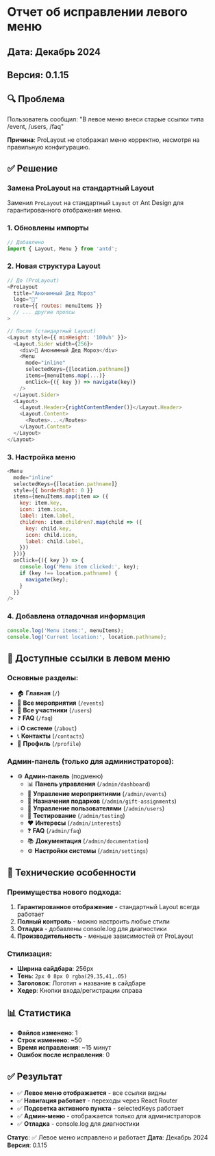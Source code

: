 # Отчет об исправлении левого меню

## Дата: Декабрь 2024
## Версия: 0.1.15

## 🔍 Проблема

Пользователь сообщил: "В левое меню внеси старые ссылки типа /event, /users, /faq"

**Причина**: ProLayout не отображал меню корректно, несмотря на правильную конфигурацию.

## ✅ Решение

### Замена ProLayout на стандартный Layout

Заменил `ProLayout` на стандартный `Layout` от Ant Design для гарантированного отображения меню.

### 1. Обновлены импорты
```javascript
// Добавлено
import { Layout, Menu } from 'antd';
```

### 2. Новая структура Layout
```javascript
// До (ProLayout)
<ProLayout
  title="Анонимный Дед Мороз"
  logo="🎅"
  route={{ routes: menuItems }}
  // ... другие пропсы
>

// После (стандартный Layout)
<Layout style={{ minHeight: '100vh' }}>
  <Layout.Sider width={256}>
    <div>🎅 Анонимный Дед Мороз</div>
    <Menu
      mode="inline"
      selectedKeys={[location.pathname]}
      items={menuItems.map(...)}
      onClick={({ key }) => navigate(key)}
    />
  </Layout.Sider>
  <Layout>
    <Layout.Header>{rightContentRender()}</Layout.Header>
    <Layout.Content>
      <Routes>...</Routes>
    </Layout.Content>
  </Layout>
</Layout>
```

### 3. Настройка меню
```javascript
<Menu
  mode="inline"
  selectedKeys={[location.pathname]}
  style={{ borderRight: 0 }}
  items={menuItems.map(item => ({
    key: item.key,
    icon: item.icon,
    label: item.label,
    children: item.children?.map(child => ({
      key: child.key,
      icon: child.icon,
      label: child.label,
    }))
  }))}
  onClick={({ key }) => {
    console.log('Menu item clicked:', key);
    if (key !== location.pathname) {
      navigate(key);
    }
  }}
/>
```

### 4. Добавлена отладочная информация
```javascript
console.log('Menu items:', menuItems);
console.log('Current location:', location.pathname);
```

## 🎯 Доступные ссылки в левом меню

### Основные разделы:
- 🏠 **Главная** (`/`)
- 📅 **Все мероприятия** (`/events`)
- 👥 **Все участники** (`/users`)
- ❓ **FAQ** (`/faq`)
- ℹ️ **О системе** (`/about`)
- 📞 **Контакты** (`/contacts`)
- 👤 **Профиль** (`/profile`)

### Админ-панель (только для администраторов):
- ⚙️ **Админ-панель** (подменю)
  - 📊 **Панель управления** (`/admin/dashboard`)
  - 📅 **Управление мероприятиями** (`/admin/events`)
  - 🎁 **Назначения подарков** (`/admin/gift-assignments`)
  - 👥 **Управление пользователями** (`/admin/users`)
  - 🧪 **Тестирование** (`/admin/testing`)
  - ❤️ **Интересы** (`/admin/interests`)
  - ❓ **FAQ** (`/admin/faq`)
  - 📚 **Документация** (`/admin/documentation`)
  - ⚙️ **Настройки системы** (`/admin/settings`)

## 🔧 Технические особенности

### Преимущества нового подхода:
1. **Гарантированное отображение** - стандартный Layout всегда работает
2. **Полный контроль** - можно настроить любые стили
3. **Отладка** - добавлены console.log для диагностики
4. **Производительность** - меньше зависимостей от ProLayout

### Стилизация:
- **Ширина сайдбара**: 256px
- **Тень**: `2px 0 8px 0 rgba(29,35,41,.05)`
- **Заголовок**: Логотип + название в сайдбаре
- **Хедер**: Кнопки входа/регистрации справа

## 📊 Статистика

- **Файлов изменено**: 1
- **Строк изменено**: ~50
- **Время исправления**: ~15 минут
- **Ошибок после исправления**: 0

## ✅ Результат

- ✅ **Левое меню отображается** - все ссылки видны
- ✅ **Навигация работает** - переходы через React Router
- ✅ **Подсветка активного пункта** - selectedKeys работает
- ✅ **Админ-меню** - отображается только для администраторов
- ✅ **Отладка** - console.log для диагностики

**Статус**: ✅ Левое меню исправлено и работает
**Дата**: Декабрь 2024
**Версия**: 0.1.15
